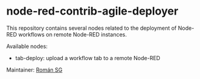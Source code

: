 # node-red-contrib-agile-deployer #

This repository contains several nodes related to the deployment of Node-RED 
workflows on remote Node-RED instances.

Available nodes:

* tab-deploy: upload a workflow tab to a remote Node-RED


Maintainer: [Román SG](https://github.com/rosogon)
